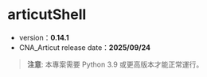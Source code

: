 # articutShell

- version：**0.14.1**
- CNA_Articut release date：**2025/09/24**

> **注意**: 本專案需要 Python 3.9 或更高版本才能正常運行。
